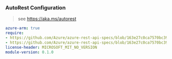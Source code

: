 ### AutoRest Configuration

> see https://aka.ms/autorest

``` yaml
azure-arm: true
require:
- https://github.com/Azure/azure-rest-api-specs/blob/163e27c0ca7570bc39e00a46f255740d9b3ba3cb/specification/powerplatform/resource-manager/readme.md
- https://github.com/Azure/azure-rest-api-specs/blob/163e27c0ca7570bc39e00a46f255740d9b3ba3cb/specification/powerplatform/resource-manager/readme.go.md
license-header: MICROSOFT_MIT_NO_VERSION
module-version: 0.1.0

```